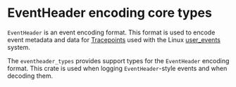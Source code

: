 # EventHeader encoding core types

`EventHeader` is an event encoding format. This format is used to encode event metadata
and data for [Tracepoints](https://www.kernel.org/doc/html/latest/trace/tracepoints.html)
used with the Linux [user_events](https://docs.kernel.org/trace/user_events.html) system.

The `eventheader_types` provides support types for the `EventHeader` encoding format.
This crate is used when logging `EventHeader`-style events and when decoding them.

